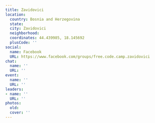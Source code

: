 ```yaml
---
title: Zavidovici
location:
  country: Bosnia and Herzegovina
  state: 
  city: Zavidovici
  neighborhood: 
  coordinates: 44.439985, 18.145692
  plusCode: ''
social:
  name: Facebook
  URL: https://www.facebook.com/groups/free.code.camp.zavidovici
chat:
  name: ''
  URL: ''
event:
  name: ''
  URL: ''
leaders:
- name: ''
  URL: ''
photos:
  old: 
  cover: ''
---
```

